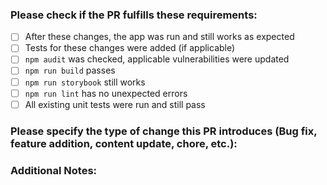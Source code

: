 ### Please check if the PR fulfills these requirements:

- [ ] After these changes, the app was run and still works as expected
- [ ] Tests for these changes were added (if applicable)
- [ ] `npm audit` was checked, applicable vulnerabilities were updated
- [ ] `npm run build` passes
- [ ] `npm run storybook` still works
- [ ] `npm run lint` has no unexpected errors
- [ ] All existing unit tests were run and still pass

### Please specify the type of change this PR introduces (Bug fix, feature addition, content update, chore, etc.):

### Additional Notes:
